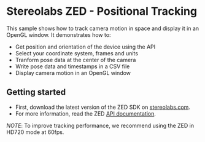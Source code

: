 # Stereolabs ZED - Positional Tracking

This sample shows how to track camera motion in space and display it in an OpenGL window. It demonstrates how to:

- Get position and orientation of the device using the API
- Select your coordinate system, frames and units
- Tranform pose data at the center of the camera
- Write pose data and timestamps in a CSV file
- Display camera motion in an OpenGL window

## Getting started

- First, download the latest version of the ZED SDK on [stereolabs.com](https://www.stereolabs.com).
- For more information, read the ZED [API documentation](https://www.stereolabs.com/developers/documentation/API/).

*NOTE*: To improve tracking performance, we recommend using the ZED in HD720 mode at 60fps.
